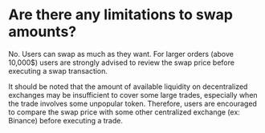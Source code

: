 # Are there any limitations to swap amounts?

No. Users can swap as much as they want. For larger orders (above 10,000$) users are strongly advised to review the swap price before executing a swap transaction.

It should be noted that the amount of available liquidity on decentralized exchanges may be insufficient to cover some large trades, especially when the trade involves some unpopular token. Therefore, users are encouraged to compare the swap price with some other centralized exchange (ex: Binance) before executing a trade.

